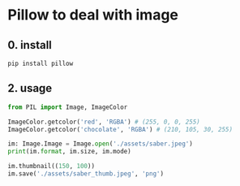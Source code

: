 # Pillow to deal with image

## 0. install

`pip install pillow`

## 2. usage

```python
from PIL import Image, ImageColor

ImageColor.getcolor('red', 'RGBA') # (255, 0, 0, 255)
ImageColor.getcolor('chocolate', 'RGBA') # (210, 105, 30, 255)

im: Image.Image = Image.open('./assets/saber.jpeg')
print(im.format, im.size, im.mode)

im.thumbnail((150, 100))
im.save('./assets/saber_thumb.jpeg', 'png')
```